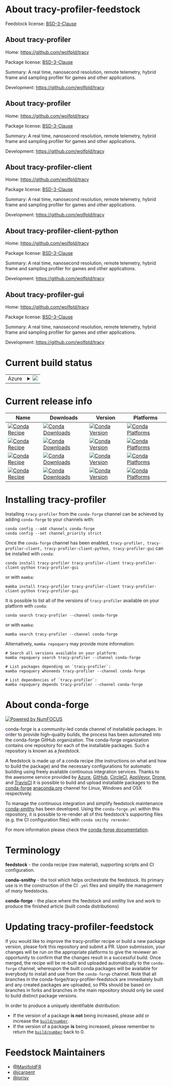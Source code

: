 About tracy-profiler-feedstock
==============================

Feedstock license: [BSD-3-Clause](https://github.com/conda-forge/tracy-feedstock/blob/main/LICENSE.txt)


About tracy-profiler
--------------------

Home: https://github.com/wolfpld/tracy

Package license: [BSD-3-Clause](https://github.com/wolfpld/tracy/blob/master/LICENSE)

Summary: A real time, nanosecond resolution, remote telemetry, hybrid frame and 
sampling profiler for games and other applications.


Development: https://github.com/wolfpld/tracy

About tracy-profiler
--------------------

Home: https://github.com/wolfpld/tracy

Package license: [BSD-3-Clause](https://github.com/wolfpld/tracy/blob/master/LICENSE)

Summary: A real time, nanosecond resolution, remote telemetry, hybrid frame and
sampling profiler for games and other applications.


Development: https://github.com/wolfpld/tracy

About tracy-profiler-client
---------------------------

Home: https://github.com/wolfpld/tracy

Package license: [BSD-3-Clause](https://github.com/wolfpld/tracy/blob/master/LICENSE)

Summary: A real time, nanosecond resolution, remote telemetry, hybrid frame and
sampling profiler for games and other applications.


Development: https://github.com/wolfpld/tracy

About tracy-profiler-client-python
----------------------------------

Home: https://github.com/wolfpld/tracy

Package license: [BSD-3-Clause](https://github.com/wolfpld/tracy/blob/master/LICENSE)

Summary: A real time, nanosecond resolution, remote telemetry, hybrid frame and
sampling profiler for games and other applications.


Development: https://github.com/wolfpld/tracy

About tracy-profiler-gui
------------------------

Home: https://github.com/wolfpld/tracy

Package license: [BSD-3-Clause](https://github.com/wolfpld/tracy/blob/master/LICENSE)

Summary: A real time, nanosecond resolution, remote telemetry, hybrid frame and
sampling profiler for games and other applications.


Development: https://github.com/wolfpld/tracy

Current build status
====================


<table>
    
  <tr>
    <td>Azure</td>
    <td>
      <details>
        <summary>
          <a href="https://dev.azure.com/conda-forge/feedstock-builds/_build/latest?definitionId=23405&branchName=main">
            <img src="https://dev.azure.com/conda-forge/feedstock-builds/_apis/build/status/tracy-feedstock?branchName=main">
          </a>
        </summary>
        <table>
          <thead><tr><th>Variant</th><th>Status</th></tr></thead>
          <tbody><tr>
              <td>linux_64</td>
              <td>
                <a href="https://dev.azure.com/conda-forge/feedstock-builds/_build/latest?definitionId=23405&branchName=main">
                  <img src="https://dev.azure.com/conda-forge/feedstock-builds/_apis/build/status/tracy-feedstock?branchName=main&jobName=linux&configuration=linux%20linux_64_" alt="variant">
                </a>
              </td>
            </tr><tr>
              <td>linux_aarch64</td>
              <td>
                <a href="https://dev.azure.com/conda-forge/feedstock-builds/_build/latest?definitionId=23405&branchName=main">
                  <img src="https://dev.azure.com/conda-forge/feedstock-builds/_apis/build/status/tracy-feedstock?branchName=main&jobName=linux&configuration=linux%20linux_aarch64_" alt="variant">
                </a>
              </td>
            </tr><tr>
              <td>linux_ppc64le</td>
              <td>
                <a href="https://dev.azure.com/conda-forge/feedstock-builds/_build/latest?definitionId=23405&branchName=main">
                  <img src="https://dev.azure.com/conda-forge/feedstock-builds/_apis/build/status/tracy-feedstock?branchName=main&jobName=linux&configuration=linux%20linux_ppc64le_" alt="variant">
                </a>
              </td>
            </tr><tr>
              <td>osx_64</td>
              <td>
                <a href="https://dev.azure.com/conda-forge/feedstock-builds/_build/latest?definitionId=23405&branchName=main">
                  <img src="https://dev.azure.com/conda-forge/feedstock-builds/_apis/build/status/tracy-feedstock?branchName=main&jobName=osx&configuration=osx%20osx_64_" alt="variant">
                </a>
              </td>
            </tr><tr>
              <td>osx_arm64</td>
              <td>
                <a href="https://dev.azure.com/conda-forge/feedstock-builds/_build/latest?definitionId=23405&branchName=main">
                  <img src="https://dev.azure.com/conda-forge/feedstock-builds/_apis/build/status/tracy-feedstock?branchName=main&jobName=osx&configuration=osx%20osx_arm64_" alt="variant">
                </a>
              </td>
            </tr><tr>
              <td>win_64</td>
              <td>
                <a href="https://dev.azure.com/conda-forge/feedstock-builds/_build/latest?definitionId=23405&branchName=main">
                  <img src="https://dev.azure.com/conda-forge/feedstock-builds/_apis/build/status/tracy-feedstock?branchName=main&jobName=win&configuration=win%20win_64_" alt="variant">
                </a>
              </td>
            </tr>
          </tbody>
        </table>
      </details>
    </td>
  </tr>
</table>

Current release info
====================

| Name | Downloads | Version | Platforms |
| --- | --- | --- | --- |
| [![Conda Recipe](https://img.shields.io/badge/recipe-tracy--profiler-green.svg)](https://anaconda.org/conda-forge/tracy-profiler) | [![Conda Downloads](https://img.shields.io/conda/dn/conda-forge/tracy-profiler.svg)](https://anaconda.org/conda-forge/tracy-profiler) | [![Conda Version](https://img.shields.io/conda/vn/conda-forge/tracy-profiler.svg)](https://anaconda.org/conda-forge/tracy-profiler) | [![Conda Platforms](https://img.shields.io/conda/pn/conda-forge/tracy-profiler.svg)](https://anaconda.org/conda-forge/tracy-profiler) |
| [![Conda Recipe](https://img.shields.io/badge/recipe-tracy--profiler--client-green.svg)](https://anaconda.org/conda-forge/tracy-profiler-client) | [![Conda Downloads](https://img.shields.io/conda/dn/conda-forge/tracy-profiler-client.svg)](https://anaconda.org/conda-forge/tracy-profiler-client) | [![Conda Version](https://img.shields.io/conda/vn/conda-forge/tracy-profiler-client.svg)](https://anaconda.org/conda-forge/tracy-profiler-client) | [![Conda Platforms](https://img.shields.io/conda/pn/conda-forge/tracy-profiler-client.svg)](https://anaconda.org/conda-forge/tracy-profiler-client) |
| [![Conda Recipe](https://img.shields.io/badge/recipe-tracy--profiler--client--python-green.svg)](https://anaconda.org/conda-forge/tracy-profiler-client-python) | [![Conda Downloads](https://img.shields.io/conda/dn/conda-forge/tracy-profiler-client-python.svg)](https://anaconda.org/conda-forge/tracy-profiler-client-python) | [![Conda Version](https://img.shields.io/conda/vn/conda-forge/tracy-profiler-client-python.svg)](https://anaconda.org/conda-forge/tracy-profiler-client-python) | [![Conda Platforms](https://img.shields.io/conda/pn/conda-forge/tracy-profiler-client-python.svg)](https://anaconda.org/conda-forge/tracy-profiler-client-python) |
| [![Conda Recipe](https://img.shields.io/badge/recipe-tracy--profiler--gui-green.svg)](https://anaconda.org/conda-forge/tracy-profiler-gui) | [![Conda Downloads](https://img.shields.io/conda/dn/conda-forge/tracy-profiler-gui.svg)](https://anaconda.org/conda-forge/tracy-profiler-gui) | [![Conda Version](https://img.shields.io/conda/vn/conda-forge/tracy-profiler-gui.svg)](https://anaconda.org/conda-forge/tracy-profiler-gui) | [![Conda Platforms](https://img.shields.io/conda/pn/conda-forge/tracy-profiler-gui.svg)](https://anaconda.org/conda-forge/tracy-profiler-gui) |

Installing tracy-profiler
=========================

Installing `tracy-profiler` from the `conda-forge` channel can be achieved by adding `conda-forge` to your channels with:

```
conda config --add channels conda-forge
conda config --set channel_priority strict
```

Once the `conda-forge` channel has been enabled, `tracy-profiler, tracy-profiler-client, tracy-profiler-client-python, tracy-profiler-gui` can be installed with `conda`:

```
conda install tracy-profiler tracy-profiler-client tracy-profiler-client-python tracy-profiler-gui
```

or with `mamba`:

```
mamba install tracy-profiler tracy-profiler-client tracy-profiler-client-python tracy-profiler-gui
```

It is possible to list all of the versions of `tracy-profiler` available on your platform with `conda`:

```
conda search tracy-profiler --channel conda-forge
```

or with `mamba`:

```
mamba search tracy-profiler --channel conda-forge
```

Alternatively, `mamba repoquery` may provide more information:

```
# Search all versions available on your platform:
mamba repoquery search tracy-profiler --channel conda-forge

# List packages depending on `tracy-profiler`:
mamba repoquery whoneeds tracy-profiler --channel conda-forge

# List dependencies of `tracy-profiler`:
mamba repoquery depends tracy-profiler --channel conda-forge
```


About conda-forge
=================

[![Powered by
NumFOCUS](https://img.shields.io/badge/powered%20by-NumFOCUS-orange.svg?style=flat&colorA=E1523D&colorB=007D8A)](https://numfocus.org)

conda-forge is a community-led conda channel of installable packages.
In order to provide high-quality builds, the process has been automated into the
conda-forge GitHub organization. The conda-forge organization contains one repository
for each of the installable packages. Such a repository is known as a *feedstock*.

A feedstock is made up of a conda recipe (the instructions on what and how to build
the package) and the necessary configurations for automatic building using freely
available continuous integration services. Thanks to the awesome service provided by
[Azure](https://azure.microsoft.com/en-us/services/devops/), [GitHub](https://github.com/),
[CircleCI](https://circleci.com/), [AppVeyor](https://www.appveyor.com/),
[Drone](https://cloud.drone.io/welcome), and [TravisCI](https://travis-ci.com/)
it is possible to build and upload installable packages to the
[conda-forge](https://anaconda.org/conda-forge) [anaconda.org](https://anaconda.org/)
channel for Linux, Windows and OSX respectively.

To manage the continuous integration and simplify feedstock maintenance
[conda-smithy](https://github.com/conda-forge/conda-smithy) has been developed.
Using the ``conda-forge.yml`` within this repository, it is possible to re-render all of
this feedstock's supporting files (e.g. the CI configuration files) with ``conda smithy rerender``.

For more information please check the [conda-forge documentation](https://conda-forge.org/docs/).

Terminology
===========

**feedstock** - the conda recipe (raw material), supporting scripts and CI configuration.

**conda-smithy** - the tool which helps orchestrate the feedstock.
                   Its primary use is in the construction of the CI ``.yml`` files
                   and simplify the management of *many* feedstocks.

**conda-forge** - the place where the feedstock and smithy live and work to
                  produce the finished article (built conda distributions)


Updating tracy-profiler-feedstock
=================================

If you would like to improve the tracy-profiler recipe or build a new
package version, please fork this repository and submit a PR. Upon submission,
your changes will be run on the appropriate platforms to give the reviewer an
opportunity to confirm that the changes result in a successful build. Once
merged, the recipe will be re-built and uploaded automatically to the
`conda-forge` channel, whereupon the built conda packages will be available for
everybody to install and use from the `conda-forge` channel.
Note that all branches in the conda-forge/tracy-profiler-feedstock are
immediately built and any created packages are uploaded, so PRs should be based
on branches in forks and branches in the main repository should only be used to
build distinct package versions.

In order to produce a uniquely identifiable distribution:
 * If the version of a package **is not** being increased, please add or increase
   the [``build/number``](https://docs.conda.io/projects/conda-build/en/latest/resources/define-metadata.html#build-number-and-string).
 * If the version of a package **is** being increased, please remember to return
   the [``build/number``](https://docs.conda.io/projects/conda-build/en/latest/resources/define-metadata.html#build-number-and-string)
   back to 0.

Feedstock Maintainers
=====================

* [@ManifoldFR](https://github.com/ManifoldFR/)
* [@jcarpent](https://github.com/jcarpent/)
* [@jorisv](https://github.com/jorisv/)

